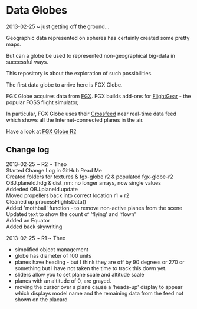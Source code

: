 Data Globes
===========

2013-02-25 ~ just getting off the ground...

Geographic data represented on spheres has certainly created some pretty maps.

But can a globe be used to represented non-geographical big-data in successful ways.

This repository is about the exploration of such possibilities.

The first data globe to arrive here is FGX Globe.

FGX Globe acquires data from [FGX](http://www.fgx.ch/). FGX builds add-ons for [FlightGear](http://www.flightgear.org/) - the popular FOSS flight simulator, 

In particular, FGX Globe uses their [Crossfeed](http://crossfeed.fgx.ch/data) near real-time data feed which shows all the Internet-connected planes in the air.

Have a look at [FGX Globe R2](http://jaanga.github.com/data-globes/fgx-globe-r2/)


## Change log

2013-02-25 ~ R2 ~ Theo  
Started Change Log in GitHub Read Me  
Created folders for textures & fgx-globe r2 & populated fgx-globe-r2  
OBJ.planeId.hdg & dist_nm: no longer arrays, now single values  
Addeded OBJ.planeId.update  
Moved propellers back into correct location r1 + r2  
Cleaned up processFlightsData()  
Added 'mothball' function - to remove non-active planes from the scene  
Updated text to show the count of 'flying' and 'flown'  
Added an Equator  
Added back skywriting  

2013-02-25 ~ R1 ~ Theo  
* simplified object management
* globe has diameter of 100 units
* planes have heading - but I think they are off by 90 degrees or 270 or something but I have not taken the time to track this down yet.
* sliders allow you to set plane scale and altitude scale
* planes with an altitude of 0, are grayed.
* moving the cursor over a plane cause a 'heads-up' display to appear which displays model name and the remaining data from the feed not shown on the placard

